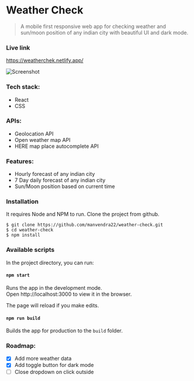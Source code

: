 # Weather Check

> A mobile first responsive web app for checking weather and sun/moon position of any indian city with beautiful UI and dark mode.

### Live link

https://weatherchek.netlify.app/

![Screenshot](https://res.cloudinary.com/dracarys/image/upload/weather_check.png)

### Tech stack:

- React
- CSS

### APIs:

- Geolocation API
- Open weather map API
- HERE map place autocomplete API

### Features:

- Hourly forecast of any indian city
- 7 Day daily forecast of any indian city
- Sun/Moon position based on current time

### Installation

It requires Node and NPM to run.
Clone the project from github.

    $ git clone https://github.com/manvendra22/weather-check.git
    $ cd weather-check
    $ npm install

### Available scripts
In the project directory, you can run:

#### `npm start`

Runs the app in the development mode.<br />
Open http://localhost:3000 to view it in the browser.

The page will reload if you make edits.<br />

#### `npm run build`

Builds the app for production to the `build` folder.

### Roadmap:

 - [X] Add more weather data
 - [x] Add toggle button for dark mode
 - [ ] Close dropdown on click outside
